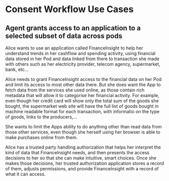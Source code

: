 # Consent Workflow Use Cases

## Agent grants access to an application to a selected subset of data across pods

Alice wants to use an application called FinanceInsight to help her
understand trends in her cashflow and spending activity, using financial
data stored in her Pod and data linked from there to transaction she made with others
such as her electricity provider, telecom agency, supermarket, bank, etc... 

Alice needs to grant FinanceInsight access to the financial data on her Pod and
limit its access to most other data there.  But she does want the App to fetch
data from the services she used online, as those contain rich metadata that will allow it to categorise her financial activity. For example, even though her credit card
will show only the total sum of the goods she bought, the supermarket web site will have the full list of goods bought in machine readable format for each transaction, with informatio on the type of goods, links to the producers,... 

She wants to limit the Apps ability to do anything other than read
data from those other services, even though she herself using her browser is able to make
purchases online from them. 

Alice has a trusted party handling authorization that helps her interpret the kind
of data that FinanceInsight needs, and then presents the access decisions to her
so that she can make intuitive, smart choices. Once she makes those 
decisions, her trusted authorization application stores a record of them,
adjusts permissions, and provide FinanceInsight with a record of what it
can access.
